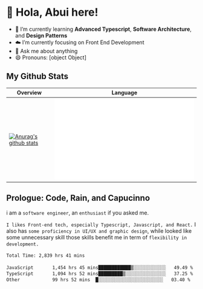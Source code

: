 # 👋 Hola, Abui here!

- 🌱 I’m currently learning **Advanced Typescript**, **Software Architecture**, and **Design Patterns**
- ☁️ I’m currently focusing on Front End Development
- 💬 Ask me about anything
- 😄 Pronouns: [object Object]

## My Github Stats

| Overview | Language |
| --- | --- |
|[![Anurag's github stats](https://github-readme-stats.vercel.app/api?username=abui-am&count_private=true)](https://github.com/anuraghazra/github-readme-stats)|![Language](https://raw.githubusercontent.com/abui-am/stats/c6455f656dfce7acd3951e5ec5b25d72af0b2ee3/generated/languages.svg)|

## Prologue: Code, Rain, and Capucinno
i am a `software engineer`, an `enthusiast` if you asked me. 

`I likes Front-end tech, especially Typescript, Javascript, and React.` I also has `some proficiency in UI/UX and graphic design`, while looked like some unnecessary skill those skills benefit me in term of `flexibility in development.`


<!--START_SECTION:waka-->

```text
Total Time: 2,839 hrs 41 mins

JavaScript       1,454 hrs 45 mins████████████▒░░░░░░░░░░░░   49.49 %
TypeScript       1,094 hrs 52 mins█████████▒░░░░░░░░░░░░░░░   37.25 %
Other            99 hrs 52 mins  █░░░░░░░░░░░░░░░░░░░░░░░░   03.40 %
```

<!--END_SECTION:waka-->
